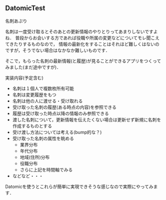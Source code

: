 DatomicTest
---

名刺あぷり

名刺は一度受け取るとそのあとの更新情報のやりとりってあまりしないですよね．
普段からお会いする方であれば役職や所属の変更などについてモレ聞こえてきたりするものなので，
情報の最新化をすることはそれほど難しくはないのですが，そうでない場合はなかなか難しいものです．

そこで，もらった名刺の最新情報(と履歴)が見ることができるアプリをつくってみました(まだ途中ですが)．


実装内容(予定含む)

- 名刺は１個人で複数枚所有可能
- 名刺は変更履歴をもつ
- 名刺は他の人に渡せる・受け取れる
- 受け取った名刺の履歴(ある時点の内容)を参照できる
- 履歴は受け取った時点以降の情報のみ参照できる
- 渡した名刺について，更新情報を伝えたくない場合は更新せず新規に名刺を作成するものとする
- 受け渡し方法については考える(bump的な？)
- 受け取った名刺の属性を眺める
    - 業界分布
    - 年代分布
    - 地域(住所)分布
    - 役職分布
    - さらに上記を時間軸でみる
- などなど・・・

Datomicを使うとこれらが簡単に実現できそうな感じなので実際にやってみます．
